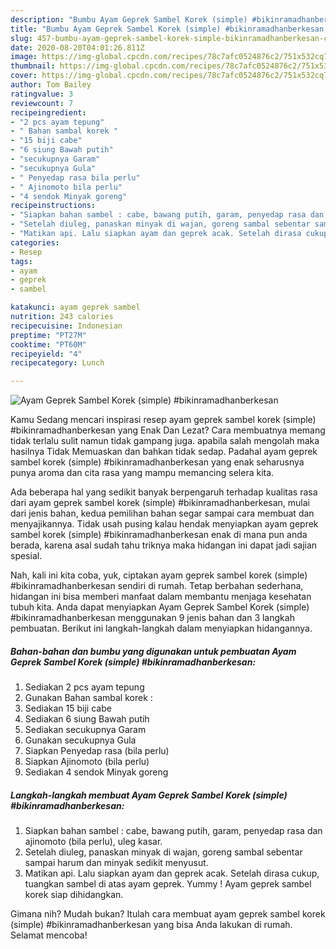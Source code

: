 ```yaml
---
description: "Bumbu Ayam Geprek Sambel Korek (simple) #bikinramadhanberkesan | Cara Buat Ayam Geprek Sambel Korek (simple) #bikinramadhanberkesan Yang Sedap"
title: "Bumbu Ayam Geprek Sambel Korek (simple) #bikinramadhanberkesan | Cara Buat Ayam Geprek Sambel Korek (simple) #bikinramadhanberkesan Yang Sedap"
slug: 457-bumbu-ayam-geprek-sambel-korek-simple-bikinramadhanberkesan-cara-buat-ayam-geprek-sambel-korek-simple-bikinramadhanberkesan-yang-sedap
date: 2020-08-20T04:01:26.811Z
image: https://img-global.cpcdn.com/recipes/78c7afc0524876c2/751x532cq70/ayam-geprek-sambel-korek-simple-bikinramadhanberkesan-foto-resep-utama.jpg
thumbnail: https://img-global.cpcdn.com/recipes/78c7afc0524876c2/751x532cq70/ayam-geprek-sambel-korek-simple-bikinramadhanberkesan-foto-resep-utama.jpg
cover: https://img-global.cpcdn.com/recipes/78c7afc0524876c2/751x532cq70/ayam-geprek-sambel-korek-simple-bikinramadhanberkesan-foto-resep-utama.jpg
author: Tom Bailey
ratingvalue: 3
reviewcount: 7
recipeingredient:
- "2 pcs ayam tepung"
- " Bahan sambal korek "
- "15 biji cabe"
- "6 siung Bawah putih"
- "secukupnya Garam"
- "secukupnya Gula"
- " Penyedap rasa bila perlu"
- " Ajinomoto bila perlu"
- "4 sendok Minyak goreng"
recipeinstructions:
- "Siapkan bahan sambel : cabe, bawang putih, garam, penyedap rasa dan ajinomoto (bila perlu), uleg kasar."
- "Setelah diuleg, panaskan minyak di wajan, goreng sambal sebentar sampai harum dan minyak sedikit menyusut."
- "Matikan api. Lalu siapkan ayam dan geprek acak. Setelah dirasa cukup, tuangkan sambel di atas ayam geprek. Yummy ! Ayam geprek sambel korek siap dihidangkan."
categories:
- Resep
tags:
- ayam
- geprek
- sambel

katakunci: ayam geprek sambel 
nutrition: 243 calories
recipecuisine: Indonesian
preptime: "PT27M"
cooktime: "PT60M"
recipeyield: "4"
recipecategory: Lunch

---
```



![Ayam Geprek Sambel Korek (simple) #bikinramadhanberkesan](https://img-global.cpcdn.com/recipes/78c7afc0524876c2/751x532cq70/ayam-geprek-sambel-korek-simple-bikinramadhanberkesan-foto-resep-utama.jpg)

Kamu Sedang mencari inspirasi resep ayam geprek sambel korek (simple) #bikinramadhanberkesan yang Enak Dan Lezat? Cara membuatnya memang tidak terlalu sulit namun tidak gampang juga. apabila salah mengolah maka hasilnya Tidak Memuaskan dan bahkan tidak sedap. Padahal ayam geprek sambel korek (simple) #bikinramadhanberkesan yang enak seharusnya punya aroma dan cita rasa yang mampu memancing selera kita.



Ada beberapa hal yang sedikit banyak berpengaruh terhadap kualitas rasa dari ayam geprek sambel korek (simple) #bikinramadhanberkesan, mulai dari jenis bahan, kedua pemilihan bahan segar sampai cara membuat dan menyajikannya. Tidak usah pusing kalau hendak menyiapkan ayam geprek sambel korek (simple) #bikinramadhanberkesan enak di mana pun anda berada, karena asal sudah tahu triknya maka hidangan ini dapat jadi sajian spesial.


Nah, kali ini kita coba, yuk, ciptakan ayam geprek sambel korek (simple) #bikinramadhanberkesan sendiri di rumah. Tetap berbahan sederhana, hidangan ini bisa memberi manfaat dalam membantu menjaga kesehatan tubuh kita. Anda dapat menyiapkan Ayam Geprek Sambel Korek (simple) #bikinramadhanberkesan menggunakan 9 jenis bahan dan 3 langkah pembuatan. Berikut ini langkah-langkah dalam menyiapkan hidangannya.

<!--inarticleads1-->

##### Bahan-bahan dan bumbu yang digunakan untuk pembuatan Ayam Geprek Sambel Korek (simple) #bikinramadhanberkesan:

1. Sediakan 2 pcs ayam tepung
1. Gunakan  Bahan sambal korek :
1. Sediakan 15 biji cabe
1. Sediakan 6 siung Bawah putih
1. Sediakan secukupnya Garam
1. Gunakan secukupnya Gula
1. Siapkan  Penyedap rasa (bila perlu)
1. Siapkan  Ajinomoto (bila perlu)
1. Sediakan 4 sendok Minyak goreng




<!--inarticleads2-->

##### Langkah-langkah membuat Ayam Geprek Sambel Korek (simple) #bikinramadhanberkesan:

1. Siapkan bahan sambel : cabe, bawang putih, garam, penyedap rasa dan ajinomoto (bila perlu), uleg kasar.
1. Setelah diuleg, panaskan minyak di wajan, goreng sambal sebentar sampai harum dan minyak sedikit menyusut.
1. Matikan api. Lalu siapkan ayam dan geprek acak. Setelah dirasa cukup, tuangkan sambel di atas ayam geprek. Yummy ! Ayam geprek sambel korek siap dihidangkan.




Gimana nih? Mudah bukan? Itulah cara membuat ayam geprek sambel korek (simple) #bikinramadhanberkesan yang bisa Anda lakukan di rumah. Selamat mencoba!
